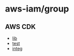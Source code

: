 # aws-iam/group

## AWS CDK

- [lib](https://github.com/aws/aws-cdk/blob/f9f3681be9fc6a0c998cd26119053c5832ef9806/packages/aws-cdk-lib/aws-iam/lib/user.ts)
- [test](https://github.com/aws/aws-cdk/blob/f9f3681be9fc6a0c998cd26119053c5832ef9806/packages/aws-cdk-lib/aws-iam/test/user.test.ts)
- [integ](https://github.com/aws/aws-cdk/blob/a2c633f1e698249496f11338312ab42bd7b1e4f0/packages/@aws-cdk-testing/framework-integ/test/aws-iam/test/integ.user.ts)

